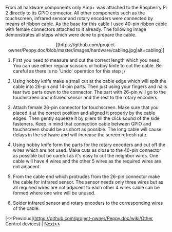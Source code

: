 From all hardware components only Amp+ was attached to the Raspberry Pi 2 directly to its GPIO connector. All other components such as the touchscreen, infrared sensor and rotary encoders were connected by means of ribbon cable. As the base for this cable I used 40-pin ribbon cable with female connectors attached to it already. The following image demonstrates all steps which were done to prepare the cable. 
<p align="center">
[[https://github.com/project-owner/Peppy.doc/blob/master/images/hardware/cabling.jpg|alt=cabling]]
</p>

1. First you need to measure and cut the correct length which you need. You can use either regular scissors or hobby knife to cut the cable. Be careful as there is no 'Undo' operation for this step ;)

2. Using hobby knife make a small cut at the cable edge which will split the cable into 26-pin and 14-pin parts. Then just using your fingers and nails tear two parts down to the connector. The part with 26-pin will go to the touchscreen and infrared sensor and the rest to the rotary encoders.

3. Attach female 26-pin connector for touchscreen. Make sure that you placed it at the correct position and aligned it properly by the cable edges. Then gently squeeze it by pliers till the click sound of the side fasteners. Keep in mind that connection cable between GPIO and touchscreen should be as short as possible. The long cable will cause delays in the software and will increase the screen refresh rate.

4. Using hobby knife form the parts for the rotary encoders and cut off the wires which are not used. Make cuts as close to the 40-pin connector as possible but be careful as it's easy to cut the neighbor wires. One cable will have 4 wires and the other 5 wires as the required wires are not adjacent.

5. From the cable end which protrudes from the 26-pin connector make the cable for infrared sensor. The sensor needs only three wires but as all required wires are not adjacent to each other 4 wires cable can be formed where one wire will be unused.

6. Solder infrared sensor and rotary encoders to the corresponding wires of the cable.

[<<Previous](https://github.com/project-owner/Peppy.doc/wiki/Other Control devices) | [Next>>](https://github.com/project-owner/Peppy.doc/wiki/Networking)